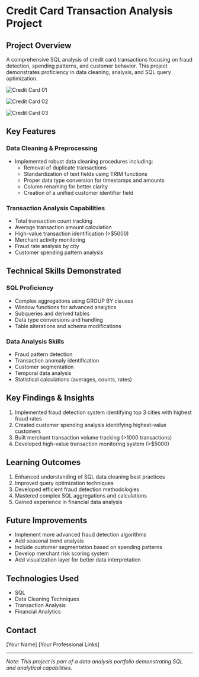 # Credit Card Transaction Analysis Project

## Project Overview
A comprehensive SQL analysis of credit card transactions focusing on fraud detection, spending patterns, and customer behavior. This project demonstrates proficiency in data cleaning, analysis, and SQL query optimization.

![Credit Card 01](https://github.com/user-attachments/assets/3593f449-b15a-4e2f-9c30-3b63d93e1426)

![Credit Card 02](https://github.com/user-attachments/assets/948b8ff4-1fd5-494c-a729-b1eb1a706da7)

![Credit Card 03](https://github.com/user-attachments/assets/28706fe2-3320-4b61-a384-b563f1b327c9)

## Key Features

### Data Cleaning & Preprocessing
- Implemented robust data cleaning procedures including:
  - Removal of duplicate transactions
  - Standardization of text fields using TRIM functions
  - Proper data type conversion for timestamps and amounts
  - Column renaming for better clarity
  - Creation of a unified customer identifier field

### Transaction Analysis Capabilities
- Total transaction count tracking
- Average transaction amount calculation
- High-value transaction identification (>$5000)
- Merchant activity monitoring
- Fraud rate analysis by city
- Customer spending pattern analysis

## Technical Skills Demonstrated

### SQL Proficiency
- Complex aggregations using GROUP BY clauses
- Window functions for advanced analytics
- Subqueries and derived tables
- Data type conversions and handling
- Table alterations and schema modifications

### Data Analysis Skills
- Fraud pattern detection
- Transaction anomaly identification
- Customer segmentation
- Temporal data analysis
- Statistical calculations (averages, counts, rates)

## Key Findings & Insights
1. Implemented fraud detection system identifying top 3 cities with highest fraud rates
2. Created customer spending analysis identifying highest-value customers
3. Built merchant transaction volume tracking (>1000 transactions)
4. Developed high-value transaction monitoring system (>$5000)

## Learning Outcomes
1. Enhanced understanding of SQL data cleaning best practices
2. Improved query optimization techniques
3. Developed efficient fraud detection methodologies
4. Mastered complex SQL aggregations and calculations
5. Gained experience in financial data analysis

## Future Improvements
- Implement more advanced fraud detection algorithms
- Add seasonal trend analysis
- Include customer segmentation based on spending patterns
- Develop merchant risk scoring system
- Add visualization layer for better data interpretation

## Technologies Used
- SQL
- Data Cleaning Techniques
- Transaction Analysis
- Financial Analytics

## Contact
[Your Name]
[Your Professional Links]

---
*Note: This project is part of a data analysis portfolio demonstrating SQL and analytical capabilities.*

